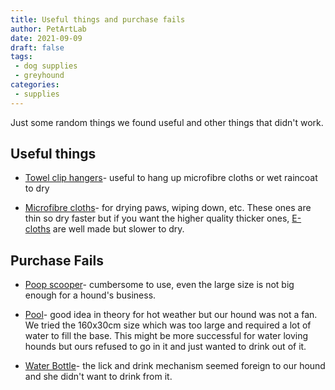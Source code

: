 ```yaml
---
title: Useful things and purchase fails
author: PetArtLab
date: 2021-09-09
draft: false
tags:
 - dog supplies
 - greyhound
categories:
 - supplies
---
```


Just some random things we found useful and other things that didn't work.
<br>

## **Useful things** ##

* [Towel clip hangers](https://amzn.to/3A1UPW8)- useful to hang up microfibre cloths or wet raincoat to dry

* [Microfibre cloths](https://amzn.to/3zWfICc)- for drying paws, wiping down, etc. These ones are thin so dry faster but if you want the higher quality thicker ones, [E-cloths](https://amzn.to/3hbqnl5) are well made but slower to dry.

## **Purchase Fails** ##

* [Poop scooper](https://amzn.to/3ndxOvO)- cumbersome to use, even the large size is not big enough for a hound's business. 

* [Pool](https://amzn.to/3l6ni70)- good idea in theory for hot weather but our hound was not a fan. We tried the 160x30cm size which was too large and required a lot of water to fill the base. This might be more successful for water loving hounds but ours refused to go in it and just wanted to drink out of it.

* [Water Bottle](https://www.bigpaws.co/collections/out-and-about/products/dog-water-bottles)- the lick and drink mechanism seemed foreign to our hound and she didn't want to drink from it.